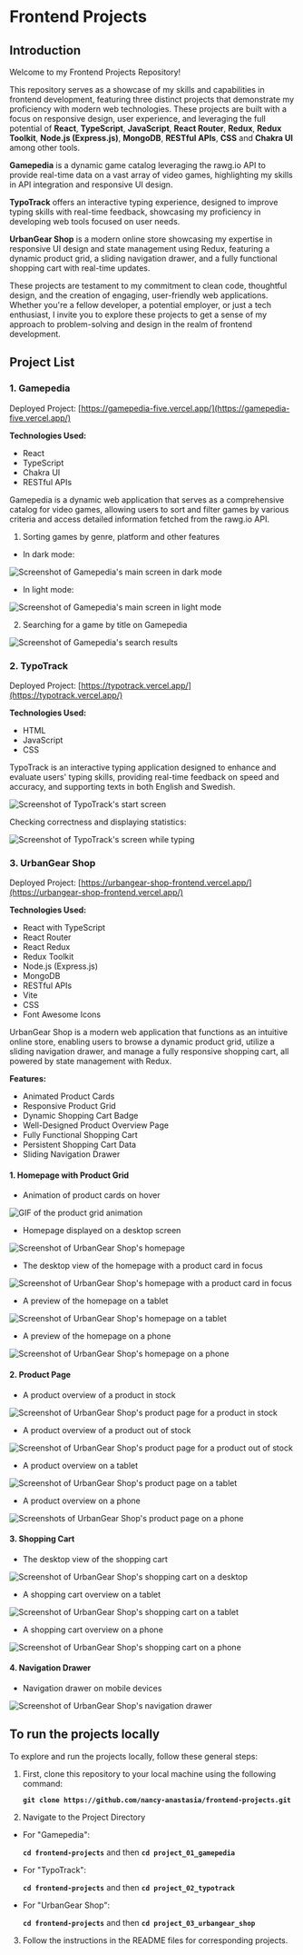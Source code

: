 # Frontend Projects

## Introduction

Welcome to my Frontend Projects Repository!

This repository serves as a showcase of my skills and capabilities in frontend development, featuring three distinct projects that demonstrate my proficiency with modern web technologies. These projects are built with a focus on responsive design, user experience, and leveraging the full potential of **React**, **TypeScript**, **JavaScript**, **React Router**, **Redux**, **Redux Toolkit**, **Node.js (Express.js)**, **MongoDB**, **RESTful APIs**, **CSS** and **Chakra UI** among other tools.

**Gamepedia** is a dynamic game catalog leveraging the rawg.io API to provide real-time data on a vast array of video games, highlighting my skills in API integration and responsive UI design.

**TypoTrack** offers an interactive typing experience, designed to improve typing skills with real-time feedback, showcasing my proficiency in developing web tools focused on user needs.

**UrbanGear Shop** is a modern online store showcasing my expertise in responsive UI design and state management using Redux, featuring a dynamic product grid, a sliding navigation drawer, and a fully functional shopping cart with real-time updates.

These projects are testament to my commitment to clean code, thoughtful design, and the creation of engaging, user-friendly web applications. Whether you're a fellow developer, a potential employer, or just a tech enthusiast, I invite you to explore these projects to get a sense of my approach to problem-solving and design in the realm of frontend development.

## Project List

### 1. Gamepedia

Deployed Project: [https://gamepedia-five.vercel.app/](https://gamepedia-five.vercel.app/)

**Technologies Used:**

- React
- TypeScript
- Chakra UI
- RESTful APIs

Gamepedia is a dynamic web application that serves as a comprehensive catalog for video games, allowing users to sort and filter games by various criteria and access detailed information fetched from the rawg.io API.

1. Sorting games by genre, platform and other features

- In dark mode:

![Screenshot of Gamepedia's main screen in dark mode](./project_01_gamepedia/images/gamepedia-1.png "Screenshot of Gamepedia's main screen in dark mode")

- In light mode:

![Screenshot of Gamepedia's main screen in light mode](./project_01_gamepedia/images/gamepedia-2.png "Screenshot of Gamepedia's main screen in light mode")

2. Searching for a game by title on Gamepedia

![Screenshot of Gamepedia's search results](./project_01_gamepedia/images/gamepedia-3.png "Screenshot of Gamepedia's search results")

### 2. TypoTrack

Deployed Project: [https://typotrack.vercel.app/](https://typotrack.vercel.app/)

**Technologies Used:**

- HTML
- JavaScript
- CSS

TypoTrack is an interactive typing application designed to enhance and evaluate users' typing skills, providing real-time feedback on speed and accuracy, and supporting texts in both English and Swedish.

![Screenshot of TypoTrack's start screen](./project_02_typotrack/readme_images/typotrack-start1.png "Screenshot of TypoTrack's start screen")

Checking correctness and displaying statistics:

![Screenshot of TypoTrack's screen while typing](./project_02_typotrack/readme_images/typotrack-typing.png "Screenshot of TypoTrack's screen while typing")

### 3. UrbanGear Shop

Deployed Project: [https://urbangear-shop-frontend.vercel.app/](https://urbangear-shop-frontend.vercel.app/)

**Technologies Used:**

- React with TypeScript
- React Router
- React Redux
- Redux Toolkit
- Node.js (Express.js)
- MongoDB
- RESTful APIs
- Vite
- CSS
- Font Awesome Icons

UrbanGear Shop is a modern web application that functions as an intuitive online store, enabling users to browse a dynamic product grid, utilize a sliding navigation drawer, and manage a fully responsive shopping cart, all powered by state management with Redux.

**Features:**

- Animated Product Cards
- Responsive Product Grid
- Dynamic Shopping Cart Badge
- Well-Designed Product Overview Page
- Fully Functional Shopping Cart
- Persistent Shopping Cart Data
- Sliding Navigation Drawer

#### 1. Homepage with Product Grid

- Animation of product cards on hover

![GIF of the product grid animation](./project_03_urbangear_shop/images/homepage-animated-grid.gif "GIF of the product grid animation")

- Homepage displayed on a desktop screen

![Screenshot of UrbanGear Shop's homepage](./project_03_urbangear_shop/images/homepage-desktop-view.png "Screenshot of UrbanGear Shop's homepage")

- The desktop view of the homepage with a product card in focus

![Screenshot of UrbanGear Shop's homepage with a product card in focus](./project_03_urbangear_shop/images/homepage-desktop-view-hover.png "Screenshot of UrbanGear Shop's homepage with a product card in focus")

- A preview of the homepage on a tablet

![Screenshot of UrbanGear Shop's homepage on a tablet](./project_03_urbangear_shop/images/homepage-tablet-view.png "Screenshot of UrbanGear Shop's homepage on a tablet")

- A preview of the homepage on a phone

![Screenshot of UrbanGear Shop's homepage on a phone](./project_03_urbangear_shop/images/homepage-mobile-view.png "Screenshot of UrbanGear Shop's homepage on a phone")

#### 2. Product Page

- A product overview of a product in stock

![Screenshot of UrbanGear Shop's product page for a product in stock](./project_03_urbangear_shop/images/product-page-desktop-in-stock.png "Screenshot of UrbanGear Shop's product page for a product in stock")

- A product overview of a product out of stock

![Screenshot of UrbanGear Shop's product page for a product out of stock](./project_03_urbangear_shop/images/product-page-desktop-out-of-stock.png "Screenshot of UrbanGear Shop's product page for a product out of stock")

- A product overview on a tablet

![Screenshot of UrbanGear Shop's product page on a tablet](./project_03_urbangear_shop/images/product-page-tablet-view.png "Screenshot of UrbanGear Shop's product page on a tablet")

- A product overview on a phone

![Screenshots of UrbanGear Shop's product page on a phone](./project_03_urbangear_shop/images/product-page-mobile-view.png "Screenshots of UrbanGear Shop's product page on a phone")

#### 3. Shopping Cart

- The desktop view of the shopping cart

![Screenshot of UrbanGear Shop's shopping cart on a desktop](./project_03_urbangear_shop/images/shopping-cart-desktop-view.png "Screenshot of UrbanGear Shop's shopping cart on a desktop")

- A shopping cart overview on a tablet

![Screenshot of UrbanGear Shop's shopping cart on a tablet](./project_03_urbangear_shop/images/shopping-cart-tablet-view.png "Screenshot of UrbanGear Shop's shopping cart on a tablet")

- A shopping cart overview on a phone

![Screenshot of UrbanGear Shop's shopping cart on a phone](./project_03_urbangear_shop/images/shopping-cart-mobile-view.png "Screenshot of UrbanGear Shop's shopping cart on a phone")

#### 4. Navigation Drawer

- Navigation drawer on mobile devices

![Screenshot of UrbanGear Shop's navigation drawer](./project_03_urbangear_shop/images/navdrawer-mobile-view.png "Screenshot of UrbanGear Shop's navigation drawer")

## To run the projects locally

To explore and run the projects locally, follow these general steps:

1. First, clone this repository to your local machine using the following command:

   **`git clone https://github.com/nancy-anastasia/frontend-projects.git`**

2. Navigate to the Project Directory

- For "Gamepedia":

  **`cd frontend-projects`** and then **`cd project_01_gamepedia`**

- For "TypoTrack":

  **`cd frontend-projects`** and then **`cd project_02_typotrack`**

- For "UrbanGear Shop":

  **`cd frontend-projects`** and then **`cd project_03_urbangear_shop`**

3. Follow the instructions in the README files for corresponding projects.
